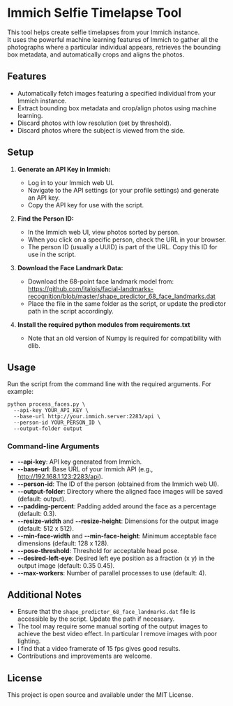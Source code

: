 # Immich Selfie Timelapse Tool

This tool helps create selfie timelapses from your Immich instance.  
It uses the powerful machine learning features of Immich to gather all the photographs where a particular individual appears, retrieves the bounding box metadata, and automatically crops and aligns the photos.

## Features

- Automatically fetch images featuring a specified individual from your Immich instance.
- Extract bounding box metadata and crop/align photos using machine learning.
- Discard photos with low resolution (set by threshold).
- Discard photos where the subject is viewed from the side.

## Setup

1. **Generate an API Key in Immich:**
   - Log in to your Immich web UI.
   - Navigate to the API settings (or your profile settings) and generate an API key.
   - Copy the API key for use with the script.

2. **Find the Person ID:**
   - In the Immich web UI, view photos sorted by person.
   - When you click on a specific person, check the URL in your browser.
   - The person ID (usually a UUID) is part of the URL. Copy this ID for use in the script.

3. **Download the Face Landmark Data:**
   - Download the 68-point face landmark model from:
     https://github.com/italojs/facial-landmarks-recognition/blob/master/shape_predictor_68_face_landmarks.dat
   - Place the file in the same folder as the script, or update the predictor path in the script accordingly.

4. **Install the required python modules from requirements.txt**
   - Note that an old version of Numpy is required for compatibility with dlib.

## Usage

Run the script from the command line with the required arguments. For example:

    python process_faces.py \
      --api-key YOUR_API_KEY \
      --base-url http://your.immich.server:2283/api \
      --person-id YOUR_PERSON_ID \
      --output-folder output

### Command-line Arguments

- **--api-key**: API key generated from Immich.
- **--base-url**: Base URL of your Immich API (e.g., http://192.168.1.123:2283/api).
- **--person-id**: The ID of the person (obtained from the Immich web UI).
- **--output-folder**: Directory where the aligned face images will be saved (default: output).
- **--padding-percent**: Padding added around the face as a percentage (default: 0.3).
- **--resize-width** and **--resize-height**: Dimensions for the output image (default: 512 x 512).
- **--min-face-width** and **--min-face-height**: Minimum acceptable face dimensions (default: 128 x 128).
- **--pose-threshold**: Threshold for acceptable head pose.
- **--desired-left-eye**: Desired left eye position as a fraction (x y) in the output image (default: 0.35 0.45).
- **--max-workers**: Number of parallel processes to use (default: 4).

## Additional Notes

- Ensure that the `shape_predictor_68_face_landmarks.dat` file is accessible by the script. Update the path if necessary.
- The tool may require some manual sorting of the output images to achieve the best video effect. In particular I remove images with poor lighting.
- I find that a video framerate of 15 fps gives good results.
- Contributions and improvements are welcome.

## License

This project is open source and available under the MIT License.